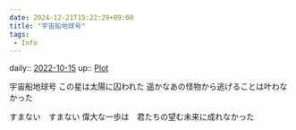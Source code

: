 ```yaml
---
date: 2024-12-21T15:22:29+09:00
title: "宇宙船地球号"
tags:
 - Info
---
```


daily:: [2022-10-15](Daily_Note/2022-10-15.md)
up:: [Plot](../Bar/Novel/Chaos/Plot.md)

宇宙船地球号
この星は太陽に囚われた
遥かなあの怪物から逃げることは叶わなかった

すまない　すまない
偉大な一歩は　君たちの望む未来に成れなかった